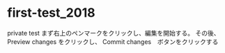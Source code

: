 # first-test_2018
private test 
まず右上のペンマークをクリックし、編集を開始する。
その後、Preview changes をクリックし、
Commit changes　ボタンをクリックする
